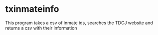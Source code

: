 # txinmateinfo
This program takes a csv of inmate ids, searches the TDCJ website and returns a csv with their information
